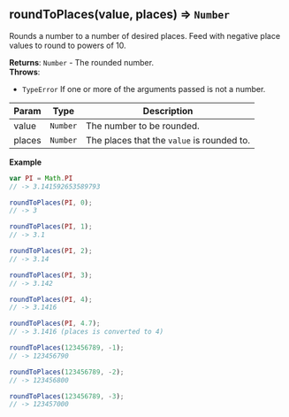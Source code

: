 <a name="roundToPlaces"></a>

## roundToPlaces(value, places) ⇒ <code>Number</code>
Rounds a number to a number of desired places.
Feed with negative place values to round to powers of 10.

**Returns**: <code>Number</code> - The rounded number.  
**Throws**:

- <code>TypeError</code> If one or more of the arguments passed is not a number.


| Param | Type | Description |
| --- | --- | --- |
| value | <code>Number</code> | The number to be rounded. |
| places | <code>Number</code> | The places that the `value` is rounded to. |

**Example**  
```js
var PI = Math.PI
// -> 3.141592653589793

roundToPlaces(PI, 0);
// -> 3

roundToPlaces(PI, 1);
// -> 3.1

roundToPlaces(PI, 2);
// -> 3.14

roundToPlaces(PI, 3);
// -> 3.142

roundToPlaces(PI, 4);
// -> 3.1416

roundToPlaces(PI, 4.7);
// -> 3.1416 (places is converted to 4)

roundToPlaces(123456789, -1);
// -> 123456790

roundToPlaces(123456789, -2);
// -> 123456800

roundToPlaces(123456789, -3);
// -> 123457000
```
